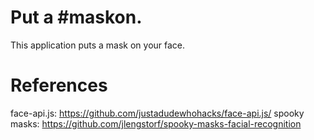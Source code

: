 # Put a #maskon.
This application puts a mask on your face.


# References
face-api.js: https://github.com/justadudewhohacks/face-api.js/
spooky masks: https://github.com/jlengstorf/spooky-masks-facial-recognition
